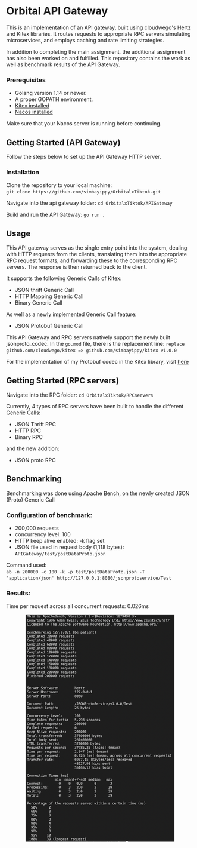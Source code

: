 # Orbital API Gateway
This is an implementation of an API gateway, built using cloudwego's Hertz and Kitex libraries. It routes requests to appropriate RPC servers simulating microservices, and employs caching and rate limiting strategies.

In addition to completing the main assignment, the additional assignment has also been worked on and fulfilled. This repository contains the work as well as benchmark results of the API Gateway.

### Prerequisites
* Golang version 1.14 or newer.
* A proper GOPATH environment.
* [Kitex installed](https://www.cloudwego.io/docs/kitex/getting-started/)
* [Nacos installed](https://nacos.io/en-us/docs/quick-start.html)

Make sure that your Nacos server is running before continuing. 

## Getting Started (API Gateway)
Follow the steps below to set up the API Gateway HTTP server.

### Installation
Clone the repository to your local machine: <br>
`git clone https://github.com/simbayippy/OrbitalxTiktok.git`

Navigate into the api gateway folder:
`cd OrbitalxTiktok/APIGateway`

Build and run the API Gateway:
`go run .`

## Usage
This API gateway serves as the single entry point into the system, dealing with HTTP requests from the clients, translating them into the appropriate RPC request formats, and forwarding these to the corresponding RPC servers. The response is then returned back to the client.

It supports the following Generic Calls of Kitex:
* JSON thrift Generic Call
* HTTP Mapping Generic Call
* Binary Generic Call

As well as a newly implemented Generic Call feature:
* JSON Protobuf Generic Call

This API Gateway and RPC servers natively support the newly built jsonproto_codec. In the `go.mod` file, there is the replacement line:
`replace github.com/cloudwego/kitex => github.com/simbayippy/kitex v1.0.0`

For the implementation of my Protobuf codec in the Kitex library, visit [here](https://github.com/simbayippy/kitex)

## Getting Started (RPC servers)
Navigate into the RPC folder:
`cd OrbitalxTiktok/RPCservers`

Currently, 4 types of RPC servers have been built to handle the different Generic Calls:
* JSON Thrift RPC
* HTTP RPC
* Binary RPC

and the new addition:
* JSON proto RPC

## Benchmarking
Benchmarking was done using Apache Bench, on the newly created JSON (Proto) Generic Call

### Configuration of benchmark:
* 200,000 requests
* concurrency level: 100
* HTTP keep alive enabled: -k flag set
* JSON file used in request body (1,118 bytes): `APIGateway/test/postDataProto.json`

Command used: <br>
`ab -n 200000 -c 100 -k -p test/postDataProto.json -T 'application/json' http://127.0.0.1:8080/jsonprotoservice/Test`

### Results:
Time per request across all concurrent requests: 0.026ms

<div align="center">
    <img src="benchmark-results/200k.png" alt="Result" width="400">
</div>